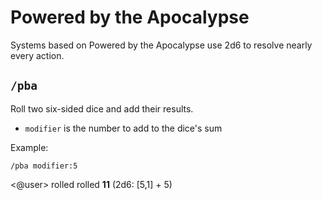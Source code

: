 # Powered by the Apocalypse

Systems based on Powered by the Apocalypse use 2d6 to resolve nearly every action.

## `/pba`

Roll two six-sided dice and add their results.

* `modifier` is the number to add to the dice's sum

<!-- panels:start -->
<!-- panels:title -->
Example:
<!-- div:left-panel -->
```invocation
/pba modifier:5
```
<!-- div:right-panel -->
<@user> rolled rolled **11** (2d6: [5,1] + 5)
<!-- panels:end -->
